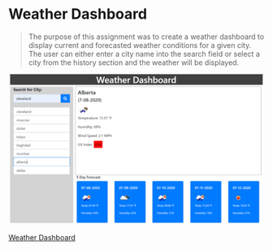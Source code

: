 # Weather Dashboard

>The purpose of this assignment was to create a weather dashboard to display current and forecasted weather conditions for a given city. The user can either enter a city name into the search field or select a city from the history section and the weather will be displayed.

![Weather Dashboard](assets/weather_dashboard.PNG)

[Weather Dashboard](https://jpanakkal22.github.io/weather_dashboard/)
